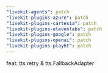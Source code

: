 ```yaml
---
"livekit-agents": patch
"livekit-plugins-azure": patch
"livekit-plugins-cartesia": patch
"livekit-plugins-elevenlabs": patch
"livekit-plugins-google": patch
"livekit-plugins-openai": patch
"livekit-plugins-playht": patch
---
```


feat: tts retry & tts.FallbackAdapter
